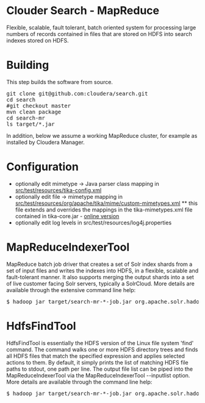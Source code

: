 # Clouder Search - MapReduce

Flexible, scalable, fault tolerant, batch oriented system for processing large numbers of records contained in files 
that are stored on HDFS into search indexes stored on HDFS.

# Building

This step builds the software from source.

<pre>
git clone git@github.com:cloudera/search.git
cd search
#git checkout master
mvn clean package
cd search-mr
ls target/*.jar
</pre>

In addition, below we assume a working MapReduce cluster, for example as installed by Cloudera Manager.

# Configuration

* optionally edit mimetype -> Java parser class mapping in [src/test/resources/tika-config.xml](src/test/resources/tika-config.xml)
* optionally edit file -> mimetype mapping in [src/test/resources/org/apache/tika/mime/custom-mimetypes.xml](src/test/resources/org/apache/tika/mime/custom-mimetypes.xml)
** this file extends and overrides the mappings in the tika-mimetypes.xml file contained in tika-core.jar - [online version](http://github.com/apache/tika/blob/trunk/tika-core/src/main/resources/org/apache/tika/mime/tika-mimetypes.xml)
* optionally edit log levels in src/test/resources/log4j.properties

# MapReduceIndexerTool

MapReduce batch job driver that creates a set of Solr index shards from a set of input files and writes the indexes  into  HDFS, in a flexible, scalable and fault-tolerant manner. 
It also supports merging the output shards into a set of live customer facing Solr servers, typically a SolrCloud.
More details are available through the extensive command line help:

<pre>
$ hadoop jar target/search-mr-*-job.jar org.apache.solr.hadoop.MapReduceIndexerTool --help
</pre>

# HdfsFindTool

HdfsFindTool is essentially the HDFS version of the Linux file system 'find' command. 
The command walks one or more HDFS directory trees and finds all HDFS files that match the specified expression and applies selected actions to them. 
By default, it simply prints the list of matching HDFS file paths to stdout, one path per line. 
The output file list can be piped into the MapReduceIndexerTool via the MapReduceIndexerTool --inputlist option. 
More details are available through the command line help:

<pre>
$ hadoop jar target/search-mr-*-job.jar org.apache.solr.hadoop.HdfsFindTool -help
</pre>

